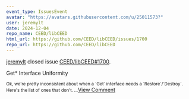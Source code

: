 ```yaml
---
event_type: IssuesEvent
avatar: "https://avatars.githubusercontent.com/u/25011573?"
user: jeremylt
date: 2024-12-04
repo_name: CEED/libCEED
html_url: https://github.com/CEED/libCEED/issues/1700
repo_url: https://github.com/CEED/libCEED
---
```


<a href='https://github.com/jeremylt' target='_blank'>jeremylt</a> closed issue <a href='https://github.com/CEED/libCEED/issues/1700' target='_blank'>CEED/libCEED#1700</a>.

<p>Get* Interface Uniformity</p><small>Ok, we're pretty inconsistent about when a `Get` interface needs a `Restore`/`Destroy`. Here's the list of ones that don't....</small><a href='https://github.com/CEED/libCEED/issues/1700' target='_blank'>View Comment</a>